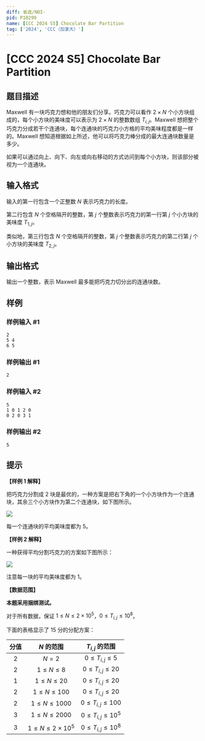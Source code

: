 ```yaml
---
diff: 省选/NOI-
pid: P10299
name: [CCC 2024 S5] Chocolate Bar Partition
tag: ['2024', 'CCC（加拿大）']
---
```

# [CCC 2024 S5] Chocolate Bar Partition
## 题目描述

Maxwell 有一块巧克力想和他的朋友们分享。巧克力可以看作 $2\times N$ 个小方块组成的，每个小方块的美味度可以表示为 $2 \times N$ 的整数数组 $T_{i,j}$。Maxwell 想把整个巧克力分成若干个连通块，每个连通块的巧克力小方格的平均美味程度都是一样的。Maxwell 想知道根据如上所述，他可以将巧克力棒分成的最大连通块数量是多少。

如果可以通过向上、向下、向左或向右移动的方式访问到每个小方块，则该部分被视为一个连通块。
## 输入格式

输入的第一行包含一个正整数 $N$ 表示巧克力的长度。

第二行包含 $N$ 个空格隔开的整数，第 $j$ 个整数表示巧克力的第一行第 $j$ 个小方块的美味度 $T_{1,j}$。

类似地，第三行包含 $N$ 个空格隔开的整数，第 $j$ 个整数表示巧克力的第二行第 $j$ 个小方块的美味度 $T_{2,j}$。
## 输出格式

输出一个整数，表示 Maxwell 最多能把巧克力切分出的连通块数。

## 样例

### 样例输入 #1
```
2
5 4
6 5

```
### 样例输出 #1
```
2

```
### 样例输入 #2
```
5
1 0 1 2 0
0 2 0 3 1

```
### 样例输出 #2
```
5

```
## 提示


**【样例 1 解释】**

把巧克力分割成 $2$ 块是最优的，一种方案是把右下角的一个小方块作为一个连通块，其余三个小方块作为第二个连通块，如下图所示。

![](https://cdn.luogu.com.cn/upload/image_hosting/2yga1u9u.png)

每一个连通块的平均美味度都为 $5$。

**【样例 2 解释】**

一种获得平均分割巧克力的方案如下图所示：

![](https://cdn.luogu.com.cn/upload/image_hosting/hty1ata8.png)

注意每一块的平均美味度都为 $1$。

**【数据范围】**

**本题采用捆绑测试。**

对于所有数据，保证 $1 \leq N \leq 2 \times 10^5$，$0 \leq T_{i,j} \leq 10^8$。

下面的表格显示了 $15$ 分的分配方案：

| 分值 | $N$ 的范围 | $T_{i,j}$ 的范围 |
| :-: | :-: | :-: |
| $2$ | $N = 2$ | $0 \leq T_{i,j} \leq 5$ |
| $2$ | $1 \leq N \leq 8$ | $0 \leq T_{i,j} \leq 20$ |
| $1$ | $1 \leq N \leq 20$ | $0 \leq T_{i,j} \leq 20$ |
| $2$ | $1 \leq N \leq 100$ | $0 \leq T_{i,j} \leq 20$ |
| $2$ | $1 \leq N \leq 1000$ | $0 \leq T_{i,j} \leq 100$ |
| $3$ | $1 \leq N \leq 2000$ | $0 \leq T_{i,j} \leq 10^5$ |
| $3$ | $1 \leq N \leq 2 \times 10^5$ | $0 \leq T_{i,j} \leq 10^8$ |

